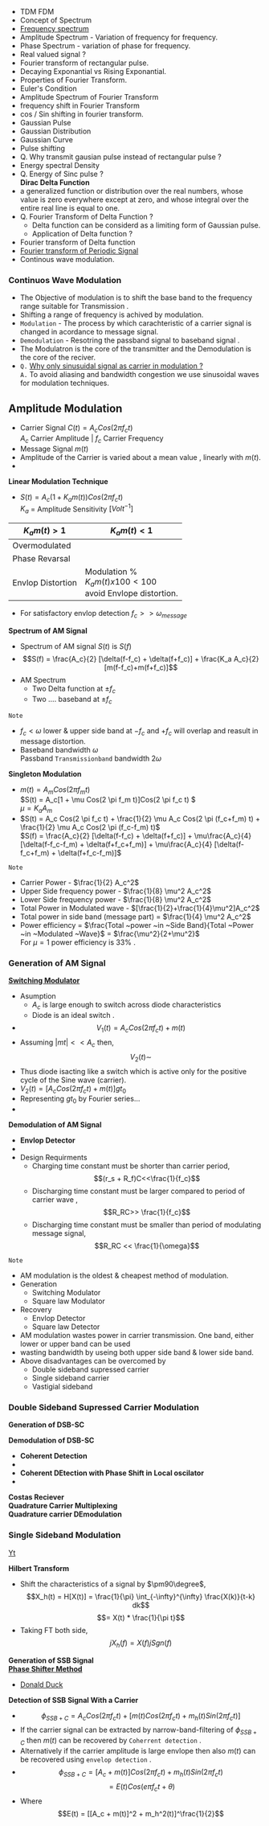 - TDM FDM
- Concept of Spectrum
- [Frequency spectrum](https://www.youtube.com/watch?v=r18Gi8lSkfM) 
- Amplitude Spectrum - Variation of frequency for frequency.
- Phase Spectrum - variation of phase for frequency.
- Real valued signal ?
- Fourier transform of rectangular pulse.
- Decaying Exponantial vs Rising Exponantial.
- Properties of Fourier Transform.
- Euler's Condition
- Amplitude Spectrum of Fourier Transform
- frequency shift in Fourier Transform
- cos / Sin shifting in fourier transform.
- Gaussian Pulse
- Gaussian Distribution
- Gaussian Curve
- Pulse shifting
- Q. Why transmit gausian pulse instead of rectangular pulse ?
- Energy spectral Density
- Q. Energy of Sinc pulse ?  
**Dirac Delta Function**
- a generalized function or distribution over the real numbers, whose value is zero everywhere except at zero, and whose integral over the entire real line is equal to one.
- Q. Fourier Transform of Delta Function ?
    * Delta function can be considerd as a limiting form of Gaussian pulse.
    * Application of Delta function ?
- Fourier transform of Delta function
- [Fourier transform of Periodic Signal](FourierTransform.md)
- Continous wave modulation.  




### Continuos Wave Modulation
- The Objective of modulation is to shift the base band to the frequency range suitable for Transmission .
-  Shifting a range of frequency is achived by modulation.
- `Modulation` -  The process by which carachteristic of a carrier signal is changed in acordance to message signal.
- `Demodulation` - Resotring the passband signal to baseband signal .
- The Modulatron is the core of the transmitter and the Demodulation is the core of the reciver.
- `Q.` [Why only sinusuidal signal as carrier in modulation ?](https://www.quora.com/Why-are-sinusoidal-signals-used-as-carriers-in-modulation-technique)  
`A.`  To avoid aliasing and bandwidth congestion we use sinusoidal waves for modulation techniques.

## Amplitude Modulation
- Carrier Signal $C(t) = A_c Cos(2 \pi f_c t)$  
$A_c$ Carrier Amplitude | $f_c$ Carrier Frequency  
- Message Signal $m(t)$
- Amplitude of the Carrier is varied  about a mean value , linearly with $m(t)$. 
- 

**Linear Modulation Technique**
- $S(t) = A_c (1+K_a m(t)) Cos(2 \pi f_c t)$  
$K_a$ = Amplitude Sensitivity $[Volt^{-1}]$ 

$K_a m(t) > 1$|$K_a m(t) < 1$
--|--
Overmodulated|
Phase Revarsal|
Envlop Distortion|Modulation % </br> $K_a m(t) x 100 < 100$ </br> avoid Envlope distortion.
- For satisfactory envlop detection $f_c >> \omega_{message}$

**Spectrum of AM Signal**
- Spectrum of AM signal $S(t)$ is $S(f)$
- $$S(f) = \frac{A_c}{2} [\delta(f-f_c) + \delta(f+f_c)] + \frac{K_a A_c}{2} [m(f-f_c)+m(f+f_c)]$$
- AM Spectrum 
    - Two Delta function at $\pm f_c$
    - Two .... baseband at $\pm f_c$

```
Note
```
- $f_c < \omega$ lower & upper side band at $-f_c$ and $+f_c$ will overlap and reasult in message distortion.
- Baseband bandwidth $\omega$  
Passband `Transmissionband` bandwidth $2 \omega$

**Singleton Modulation**
- $m(t) = A_m Cos(2 \pi f_m t)$  
$S(t) = A_c[1 +  \mu Cos(2 \pi f_m t)]Cos(2 \pi f_c t) $  
$\mu = K_a A_m$
- $S(t) = A_c Cos(2 \pi f_c t) + \frac{1}{2} \mu A_c Cos(2 \pi (f_c+f_m) t) + \frac{1}{2} \mu A_c Cos(2 \pi (f_c-f_m) t)$  
$S(f) = \frac{A_c}{2} [\delta(f-f_c) + \delta(f+f_c)] + \mu\frac{A_c}{4} [\delta(f-f_c-f_m) + \delta(f+f_c+f_m)] + \mu\frac{A_c}{4} [\delta(f-f_c+f_m) + \delta(f+f_c-f_m)]$
```
Note
```
- Carrier Power - $\frac{1}{2} A_c^2$
- Upper Side frequency power - $\frac{1}{8} \mu^2 A_c^2$
- Lower Side frequency power - $\frac{1}{8} \mu^2 A_c^2$
- Total Power in Modulated wave - $[\frac{1}{2}+\frac{1}{4}\mu^2]A_c^2$
- Total power in side band (message part) = $\frac{1}{4} \mu^2 A_c^2$  
- Power efficiency = $\frac{Total ~power ~in ~Side Band}{Total ~Power ~in ~Modulated ~Wave}$ =  $\frac{\mu^2}{2+\mu^2}$  
For $\mu = 1$ power efficiency is 33% .

### Generation of AM Signal
[**Switching Modulator**](https://www.youtube.com/watch?v=tp0GaNKqaaY)
- Asumption
    - $A_c$ is large enough to switch across diode characteristics
    - Diode is an ideal switch .
- $$V_1(t) = A_c Cos(2 \pi f_c t) + m(t)$$
- Assuming $|mt| << A_c$ then, $$V_2(t) \sim  $$
- Thus diode isacting like a switch which is active only for the positive cycle of the Sine wave (carrier).
- $V_2(t) = [A_c Cos(2 \pi f_c t) + m(t)] gt_0$
- Representing $gt_0$ by Fourier series...
- 


**Demodulation of AM Signal**
- **Envlop Detector**
-
- Design Requirments
    - Charging time constant must be shorter than carrier period,$$(r_s + R_f)C<<\frac{1}{f_c}$$
    - Discharging time constant must be larger compared to period of carrier wave , $$R_RC>> \frac{1}{f_c}$$
    - Discharging time constant must be smaller than period of modulating message signal, $$R_RC << \frac{1}{\omega}$$

```
Note
```
- AM modulation is the oldest & cheapest method of modulation.
- Generation
    - Switching Modulator
    - Square law Modulator
- Recovery 
    - Envlop Detector
    - Square law Detector
- AM modulation wastes power in carrier transmission. One band, either lower or upper band can be used
- wasting bandwidth by useing both upper side band & lower side band.
- Above disadvantages can be overcomed by
    - Double sideband supressed carrier
    - Single sideband carrier
    - Vastigial sideband

### Double Sideband Supressed Carrier Modulation

**Generation of DSB-SC**

**Demodulation of DSB-SC**
- **Coherent Detection**
-
- **Coherent DEtection with Phase Shift in Local oscilator**
- 

**Costas Reciever**  
**Quadrature Carrier Multiplexing**  
**Quadrature carrier DEmodulation**





### Single Sideband Modulation
[Yt](https://www.youtube.com/watch?v=0PyLguMXRfc)

**Hilbert Transform**
- Shift the characteristics of a signal by $\pm90\degree$, $$X_h(t) = H[X(t)] = \frac{1}{\pi} \int_{-\infty}^{\infty} \frac{X(k)}{t-k} dk$$
$$= X(t) * \frac{1}{\pi t}$$
- Taking FT both side, $$jX_h(f) = X(f) j Sgn(f)$$

**Generation of SSB Signal**  
[**Phase Shifter Method**](https://www.youtube.com/watch?v=D6IBERQFP3s)  

- [Donald Duck](https://www.youtube.com/watch?v=fQYEQig6O64)  

**Detection of SSB Signal With a Carrier**
- $$\phi_{SSB+C} = A_c Cos(2 \pi f_ct) + [m(t)Cos(2 \pi f_ct)+m_h(t)Sin(2 \pi f_ct)]$$
- If the carrier signal can be extracted by narrow-band-filtering of $\phi_{SSB+C}$ then $m(t)$ can be recovered by `Coherrent detection` .
- Alternatively if the carrier amplitude is large envlope then also $m(t)$ can be recovered using `envelop detection` .
- $$\phi_{SSB+C} = [A_c + m(t)] Cos(2 \pi f_ct)+m_h(t)Sin(2 \pi f_c t)$$
$$=E(t) Cos(e \pi f_c t + \theta)$$
- Where $$E(t) = [[A_c + m(t)]^2 + m_h^2(t)]^\frac{1}{2}$$




























